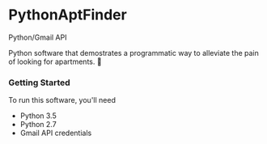 # PythonAptFinder
Python/Gmail API

Python software that demostrates a programmatic way to alleviate the pain of looking for apartments. :tada:

### Getting Started
To run this software, you'll need
- Python 3.5
- Python 2.7
- Gmail API credentials
